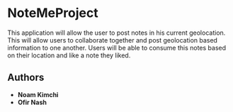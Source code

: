 # NoteMeProject
This application will allow the user to post notes in his current geolocation. This will allow users
to collaborate together and post geolocation based information to one another. Users will be able to
consume this notes based on their location and like a note they liked.

## Authors
* **Noam Kimchi**
* **Ofir Nash**

